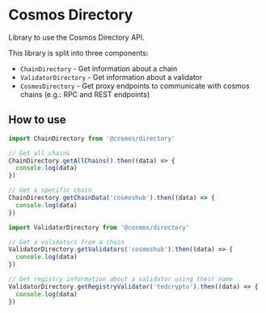 # Cosmos Directory

Library to use the Cosmos Directory API.

This library is split into three components:

 - `ChainDirectory` - Get information about a chain
 - `ValidatorDirectory` - Get information about a validator
 - `CosmosDirectory` - Get proxy endpoints to communicate with cosmos chains (e.g.: RPC and REST endpoints) 

## How to use

```js
import ChainDirectory from '@cosmos/directory'

// Get all chains
ChainDirectory.getAllChains().then((data) => {
  console.log(data)
})

// Get a specific chain
ChainDirectory.getChainData('cosmoshub').then((data) => {
  console.log(data)
})
```

```js
import ValidatorDirectory from '@cosmos/directory'

// Get a validators from a chain
ValidatorDirectory.getValidators('cosmoshub').then((data) => {
  console.log(data)
})

// Get registry information about a validator using their name
ValidatorDirectory.getRegistryValidator('tedcrypto').then((data) => {
  console.log(data)
})
```

